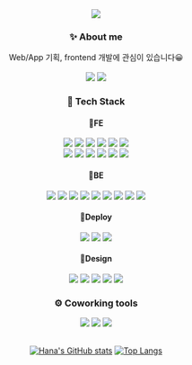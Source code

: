 <div align="center">
  <img src="https://capsule-render.vercel.app/api?type=transparent&height=200&section=header&text=Hana%20Ko&fontSize=80&animation=fadeIn&fontColor=2f80ed&fontAlignY=38&desc=Github%20Profile&descAlign=60" />

  <div>
    <h3> ✨ About me </h3>
    Web/App 기획, frontend 개발에 관심이 있습니다😀 </br></br>
    <a href="https://velog.io/@ko9612"><img src="https://img.shields.io/badge/Velog-20C997?style=for-the-badge&logo=Velog&logoColor=white"/></a>
    <a href="mailto:koone129@gmail.com"><img src="https://img.shields.io/badge/Gmail-EA4335?style=for-the-badge&logo=Gmail&logoColor=white"/></a>
  </div>
  
  <div>
    <h3> 🧱 Tech Stack </h3>
    <h4> 🌟FE </h4>
    <img src="https://img.shields.io/badge/javascript-F7DF1E?style=for-the-badge&logo=javascript&logoColor=white">
    <img src="https://img.shields.io/badge/TypeScript-3178C6?style=for-the-badge&logo=TypeScript&logoColor=white"/>
    <img src="https://img.shields.io/badge/HTML-E34F26?style=for-the-badge&logo=HTML5&logoColor=white"/>
    <img src="https://img.shields.io/badge/CSS3-F68212?style=for-the-badge&logo=tailwindcss&logoColor=white"/>
    <img src="https://img.shields.io/badge/Tailwind%20CSS-06B6D4?style=for-the-badge&logo=CSS3&logoColor=white"/>
    <img src = "https://img.shields.io/badge/styled--components-DB7093?style=for-the-badge&logo=styled-components&logoColor=white"> </br>
    <img src="https://img.shields.io/badge/React-61DAFB?style=for-the-badge&logo=React&logoColor=white"/>
    <img src="https://img.shields.io/badge/Next.js-000000?style=for-the-badge&logo=Next.js&logoColor=white"/>
    <img src="https://img.shields.io/badge/Redux-764ABC?style=for-the-badge&logo=Redux&logoColor=white"/>
    <img src="https://img.shields.io/badge/Recoil-FD2251?style=for-the-badge&logo=Recoil&logoColor=white"/>
    <img src="https://img.shields.io/badge/Zustand-5C2D0F?style=for-the-badge&logo=Zustand&logoColor=white"/>
    <img src="https://img.shields.io/badge/Storybook-FF4785?style=for-the-badge&logo=Storybook&logoColor=white"/><br/>
    <h4>🌟BE</h4>
     <img src="https://img.shields.io/badge/Python-3766AB?style=for-the-badge&logo=Node.js&logoColor=white"/>
     <img src="https://img.shields.io/badge/NodeJS-43853D?style=for-the-badge&logo=Python&logoColor=white"/>
     <img src="https://img.shields.io/badge/ExpressJS-333333?style=for-the-badge&logo=Express&logoColor=white"/>
     <img src="https://img.shields.io/badge/PostgreSQL-336791?style=for-the-badge&logo=PostgreSQL&logoColor=white"/>
     <img src="https://img.shields.io/badge/mySQL-00758F?style=for-the-badge&logo=Python&logoColor=white"/>
     <img src="https://img.shields.io/badge/mariaDB-C0765A?style=for-the-badge&logo=mariaDB&logoColor=white"/>
     <img src="https://img.shields.io/badge/Prisma-2D3748?style=for-the-badge&logo=Prisma&logoColor=white"/>
     <img src="https://img.shields.io/badge/Docker-2496ED?style=for-the-badge&logo=Docker&logoColor=white"/>
     <img src="https://img.shields.io/badge/Supabase-3ECF8E?style=for-the-badge&logo=Supabase&logoColor=white"/></br>
    <h4>🌟Deploy</h4>
    <img src="https://img.shields.io/badge/Amazon%20S3-569A31?style=for-the-badge&logo=Amazon%20S3&logoColor=white">
    <img src="https://img.shields.io/badge/Vercel-000000?style=for-the-badge&logo=Vercel&logoColor=white"/>
    <img src="https://img.shields.io/badge/Render-0466C8?style=for-the-badge&logo=Render%20S3&logoColor=white"><br/>
    <h4>🎨Design</h4>
    <img src="https://img.shields.io/badge/Figma-F24E1E?style=for-the-badge&logo=Figma&logoColor=white"/>
    <img src="https://img.shields.io/badge/Adobe-XD-FF61F6?style=for-the-badge&logo=AdobeXD&logoColor=white"/>
    <img src="https://img.shields.io/badge/Adobe-InDesign-FF3366?style=for-the-badge&logo=AdobeInDesign&logoColor=white"/>
    <img src="https://img.shields.io/badge/Adobe-Photoshop-31A8FF?style=for-the-badge&logo=AdobePhotoshop&logoColor=white"/>
    <img src="https://img.shields.io/badge/Adobe-Illustrator-FF9A00?style=for-the-badge&logo=AdobeIllustrator&logoColor=white"/>
  </div>
  <div>
    <h3> ⚙ Coworking tools </h3>
    <img src="https://img.shields.io/badge/GitHub-181717?style=for-the-badge&logo=GitHub&logoColor=white"/>
    <img src="https://img.shields.io/badge/Postman-FF6C37?style=for-the-badge&logo=Postman&logoColor=white"/>
    <img src="https://img.shields.io/badge/Notion-000000?style=for-the-badge&logo=Notion&logoColor=white"/>
  </div>
  
  <br />

[![Hana's GitHub stats](https://github-readme-stats.vercel.app/api?username=ko9612&count_private=true&show_icons=true&rank_icon=github)](https://github.com/anuraghazra/github-readme-stats)
[![Top Langs](https://github-readme-stats.vercel.app/api/top-langs/?username=ko9612&layout=compact)](https://github.com/anuraghazra/github-readme-stats)

</div>
